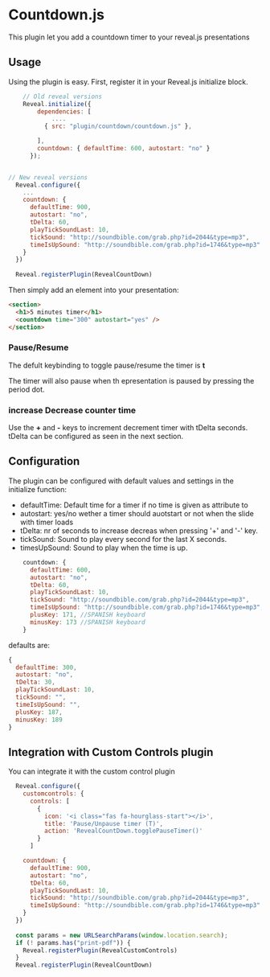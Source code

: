 # Countdown.js

This plugin let you add a countdown timer to your reveal.js presentations

## Usage

Using the plugin is easy. First, register it in your Reveal.js initialize block.

```javascript
    // Old reveal versions
    Reveal.initialize({
        dependencies: [
            ....
          { src: "plugin/countdown/countdown.js" },

        ],
        countdown: { defaultTime: 600, autostart: "no" }
      });


// New reveal versions 
  Reveal.configure({
    ...
    countdown: {
      defaultTime: 900,
      autostart: "no",
      tDelta: 60,
      playTickSoundLast: 10,
      tickSound: "http://soundbible.com/grab.php?id=2044&type=mp3",
      timeIsUpSound: "http://soundbible.com/grab.php?id=1746&type=mp3"
    }
  })
  
  Reveal.registerPlugin(RevealCountDown)
```

Then simply add an element into your presentation:

```html
<section>
  <h1>5 minutes timer</h1>
  <countdown time="300" autostart="yes" />
</section>
```

### Pause/Resume

The defult keybinding to toggle pause/resume the timer is **t**

The timer will also pause when th epresentation is paused by pressing the period dot.

### increase Decrease counter time

Use the **+** and **-** keys to increment decrement timer with tDelta seconds. tDelta can be configured as seen in the next section.

## Configuration

The plugin can be configured with default values and settings in the initialize function:

- defaultTime: Default time for a timer if no time is given as attribute to <countodwn/>
- autostart: yes/no wether a timer should auotstart or not when the slide with timer loads
- tDelta: nr of seconds to increase decreas when pressing '+' and '-' key.
- tickSound: Sound to play every second for the last X seconds.
- timesUpSound: Sound to play when the time is up.

```javascript
    countdown: {
      defaultTime: 600,
      autostart: "no",
      tDelta: 60,
      playTickSoundLast: 10,
      tickSound: "http://soundbible.com/grab.php?id=2044&type=mp3",
      timeIsUpSound: "http://soundbible.com/grab.php?id=1746&type=mp3",
      plusKey: 171, //SPANISH keyboard
      minusKey: 173 //SPANISH keyboard
    }
```

defaults are:

```javascript
{
  defaultTime: 300,
  autostart: "no",
  tDelta: 30,
  playTickSoundLast: 10,
  tickSound: "",
  timeIsUpSound: "",
  plusKey: 187,
  minusKey: 189
}
```


## Integration with Custom Controls plugin

You can integrate it with the custom control plugin

```javascript
  Reveal.configure({
    customcontrols: {
      controls: [
        {
          icon: '<i class="fas fa-hourglass-start"></i>',
          title: 'Pause/Unpause timer (T)',
          action: 'RevealCountDown.togglePauseTimer()'
        }
      ]

    countdown: {
      defaultTime: 900,
      autostart: "no",
      tDelta: 60,
      playTickSoundLast: 10,
      tickSound: "http://soundbible.com/grab.php?id=2044&type=mp3",
      timeIsUpSound: "http://soundbible.com/grab.php?id=1746&type=mp3"
    }
  })
  
  const params = new URLSearchParams(window.location.search);
  if (! params.has("print-pdf")) {
    Reveal.registerPlugin(RevealCustomControls)
  }
  Reveal.registerPlugin(RevealCountDown)

```